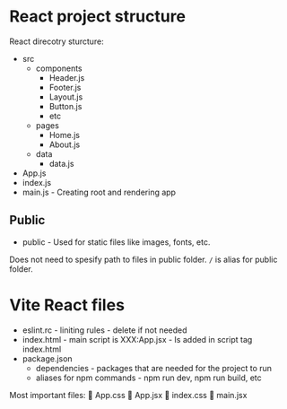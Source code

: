 

# React project structure
React direcotry sturcture: 


* src
    * components
        * Header.js
        * Footer.js
        * Layout.js
        * Button.js
        * etc
    * pages
        * Home.js
        * About.js
    * data
        * data.js
* App.js
* index.js
* main.js - Creating root and rendering app


## Public
* public - Used for static files like images, fonts, etc.


Does not need to spesify path to files in public folder.
`/` is alias for public folder.



# Vite React files

* eslint.rc - liniting rules - delete if not needed
* index.html - main script is XXX:App.jsx - Is added in script tag index.html
* package.json
    * dependencies - packages that are needed for the project to run
    * aliases for npm commands - npm run dev, npm run build, etc

Most important files:
   App.css
   App.jsx
   index.css
   main.jsx
